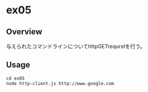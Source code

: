 # ex05

## Overview
与えられたコマンドラインについてhttpGETrequrstを行う。

## Usage
```
cd ex05
node http-client.js http://www.google.com
```